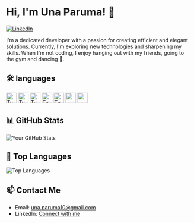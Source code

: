 <!-- Header -->
# Hi, I'm Una Paruma! 👋
[![LinkedIn](https://img.shields.io/badge/LinkedIn-Connect-blue?style=flat-square&logo=linkedin)](https://www.linkedin.com/in/una-paruma/)

<!-- Introduction -->
I'm a dedicated developer with a passion for creating efficient and elegant solutions. Currently, I'm exploring new technologies and sharpening my skills. When I'm not coding, I enjoy hanging out with my friends, going to the gym and dancing :woman_dancing:.

<!-- My Stack -->
## 🛠️ languages
<a href="https://www.typescriptlang.org/" title="Typescript"><img src="https://github.com/get-icon/geticon/raw/master/icons/typescript-icon.svg" alt="Typescript" width="28px" height="28px"></a> 
<a href="https://developer.mozilla.org/en-US/docs/Web/JavaScript" title="JavaScript"><img src="https://github.com/get-icon/geticon/raw/master/icons/javascript.svg" alt="Typescript" width="28px" height="28px"></a> 
<a href="https://reactjs.org/" title="React"><img src="https://github.com/get-icon/geticon/raw/master/icons/react.svg" alt="Typescript" width="28px" height="28px"></a> 
<a href="https://vuejs.org/" title="Vue.js"><img src="https://github.com/get-icon/geticon/raw/master/icons/vue.svg" alt="Typescript" width="28px" height="28px"></a> 
<a href="https://www.w3.org/TR/CSS/" title="css3"><img src="https://github.com/get-icon/geticon/raw/master/icons/css-3.svg" alt="Typescript" width="28px" height="28px"></a> 
<a href="https://www.w3.org/TR/html5/" title="HTML"><img src="https://github.com/get-icon/geticon/raw/master/icons/html-5.svg"  width="28px" height="28px"></a> 
<a href="https://nodejs.org/" title="node.js"><img src="https://github.com/get-icon/geticon/raw/master/icons/nodejs-icon.svg"  width="28px" height="28px"></a> 

<!-- GitHub Stats -->
## 📊 GitHub Stats
![Your GitHub Stats](https://github-readme-stats.vercel.app/api?username=parumauna&show_icons=true&count_private=true&theme=dark)

<!-- Top Languages -->
## 🌟 Top Languages
![Top Languages](https://github-readme-stats.vercel.app/api/top-langs/?username=parumauna&layout=compact&theme=dark)

<!-- Contact Me -->
## 📫 Contact Me
- Email: una.paruma10@gmail.com
- LinkedIn: [Connect with me](https://www.linkedin.com/in/una-paruma-86057822b/)
